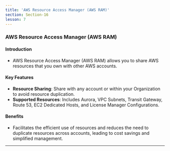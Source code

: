 ```yaml
---
title: 'AWS Resource Access Manager (AWS RAM)'
section: Section-16
lesson: 7
---
```


### AWS Resource Access Manager (AWS RAM)

#### Introduction

- AWS Resource Access Manager (AWS RAM) allows you to share AWS resources that you own with other AWS accounts.

<!-- pagebreak -->

#### Key Features

- **Resource Sharing**: Share with any account or within your Organization to avoid resource duplication.
- **Supported Resources**: Includes Aurora, VPC Subnets, Transit Gateway, Route 53, EC2 Dedicated Hosts, and License Manager Configurations.

<!-- pagebreak -->

#### Benefits

- Facilitates the efficient use of resources and reduces the need to duplicate resources across accounts, leading to cost savings and simplified management.

---
